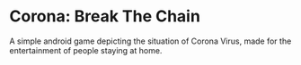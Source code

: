 # Corona: Break The Chain
A simple android game depicting the situation of Corona Virus, made for the entertainment of people staying at home. 
